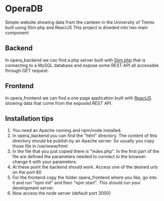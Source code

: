 # OperaDB
Simple website showing data from the canteen in the University of Trento built using Slim php and ReactJS
This project is diveded into two main component:

Backend
-------
In opera_backend we can find a php server built with [Slim php](http://www.slimframework.com) that is connecting to a MySQL database and expose some REST API all accessible through GET request.

Frontend
--------
In opera_frontend we can find a one page application built with [ReactJS](https://facebook.github.io/react/) showing data that come from the exposed REST API.

Installation tips
-----------------
1. You need an Apache running and npm/node installed.
2. In opera_backend you can find the "html" directory. The content of this directory should be publish by an Apache server. So usually you copy those file in /var/www/html
3. In the file that you just copied there is "index.php". In the first part of the file are defined the parameters needed to connect to the browser: change it with your parameters.
4. At these point the backend should work. Access one of the desired urls on the port 80
5. For the frontend copy the folder opera_frontend where you like, go into it and run "npm init" and then "npm start". This should run your development server.
6. Now access the node server (default port 3000)
